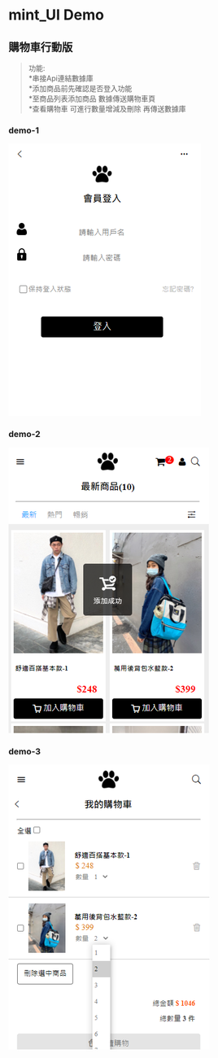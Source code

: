 # mint_UI Demo

## 購物車行動版
>功能:  
  *串接Api連結數據庫  
  *添加商品前先確認是否登入功能  
  *至商品列表添加商品 數據傳送購物車頁  
  *查看購物車 可進行數量增減及刪除 再傳送數據庫 

### demo-1  
![image](https://github.com/apple333069/Mint-UI_Demo/blob/main/src/assets/demo-1.png)  
  
### demo-2  
![image](https://github.com/apple333069/Mint-UI_Demo/blob/main/src/assets/demo-2.png)  
  
### demo-3  
![image](https://github.com/apple333069/Mint-UI_Demo/blob/main/src/assets/demo-3.png)  

